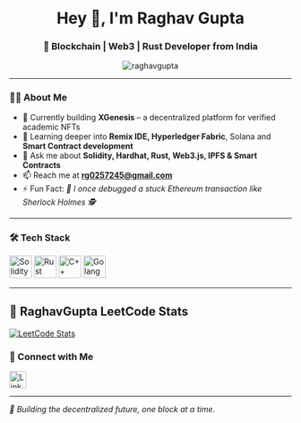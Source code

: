 <h1 align="center">Hey 👋, I'm Raghav Gupta</h1>
<h3 align="center">🚀 Blockchain | Web3 | Rust Developer from India</h3>

<p align="center">
  <img src="https://komarev.com/ghpvc/?username=raghavgupta&label=Profile%20views&color=0e75b6&style=flat" alt="raghavgupta" />
</p>

---

### 🧑‍💻 About Me

- 🔭 Currently building **XGenesis** – a decentralized platform for verified academic NFTs  
- 🌱 Learning deeper into **Remix IDE, Hyperledger Fabric**, Solana and **Smart Contract development**
- 💬 Ask me about **Solidity, Hardhat, Rust, Web3.js, IPFS & Smart Contracts**
- 📫 Reach me at **rg0257245@gmail.com**
- ⚡ Fun Fact: *🔐 I once debugged a stuck Ethereum transaction like Sherlock Holmes 🕵️*

---

### 🛠️ Tech Stack

<p align="left">
  <img src="https://img.icons8.com/?size=512&id=HOqGCOyHDbd4&format=png" alt="Solidity" width="40" height="40"/>
  <img src="https://www.rust-lang.org/logos/rust-logo-512x512.png" alt="Rust" width="40" height="40"/>
  <img src="https://cdn.jsdelivr.net/gh/devicons/devicon/icons/cplusplus/cplusplus-original.svg" alt="C++" width="40" height="40"/>
  <img src="https://cdn.jsdelivr.net/gh/devicons/devicon/icons/go/go-original.svg" alt="Golang" width="40" height="40"/>
</p>

---
## 🧠 RaghavGupta LeetCode Stats

[![LeetCode Stats](https://leetcard.jacoblin.cool/iraghav895?theme=dark&font=baloo&ext=heatmap)](https://leetcode.com/u/iraghav895/)


### 🔗 Connect with Me

<p align="left">
  <a href="https://www.linkedin.com/in/raghav-gupta-381690284" target="_blank">
    <img src="https://cdn.jsdelivr.net/gh/devicons/devicon/icons/linkedin/linkedin-original.svg" alt="LinkedIn" width="30" height="30"/>
  </a>
</p>

---

_🚀 Building the decentralized future, one block at a time._
